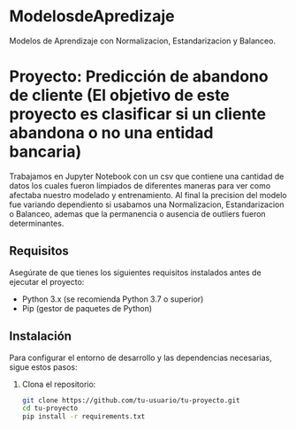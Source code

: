 # ModelosdeApredizaje
Modelos de Aprendizaje con Normalizacion, Estandarizacion y Balanceo.
# Proyecto: Predicción de abandono de cliente (El objetivo de este proyecto es clasificar si un cliente abandona o no una entidad bancaria)
Trabajamos en Jupyter Notebook con un csv que contiene una cantidad de datos los cuales fueron limpiados de diferentes maneras para ver como afectaba nuestro modelado y entrenamiento. 
Al final la precision del modelo fue variando dependiento si usabamos una Normalizacion, Estandarizacion o Balanceo, ademas que la permanencia o ausencia de outliers fueron determinantes.

## Requisitos

Asegúrate de que tienes los siguientes requisitos instalados antes de ejecutar el proyecto:

- Python 3.x (se recomienda Python 3.7 o superior)
- Pip (gestor de paquetes de Python)
## Instalación

Para configurar el entorno de desarrollo y las dependencias necesarias, sigue estos pasos:

1. Clona el repositorio:

   ```bash
   git clone https://github.com/tu-usuario/tu-proyecto.git
   cd tu-proyecto
   pip install -r requirements.txt
   ```
   
